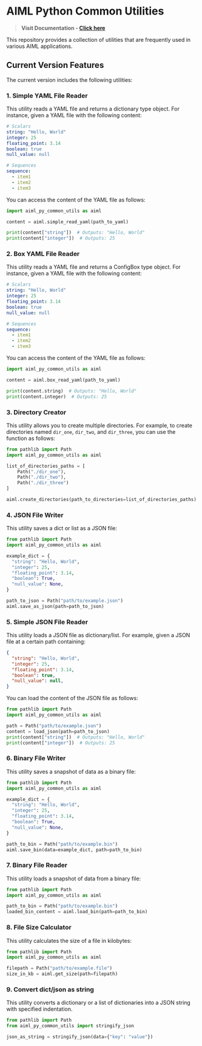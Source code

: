 # AIML Python Common Utilities

> **Visit Documentation - [Click here](https://c17hawke.github.io/aiml-py-common-utils/)**

This repository provides a collection of utilities that are frequently used in various AIML applications.

## Current Version Features

The current version includes the following utilities:

### 1. Simple YAML File Reader

This utility reads a YAML file and returns a dictionary type object. For instance, given a YAML file with the following content:

```yaml
# Scalars
string: "Hello, World"
integer: 25
floating_point: 3.14
boolean: true
null_value: null

# Sequences
sequence:
  - item1
  - item2
  - item3
```

You can access the content of the YAML file as follows:

```python
import aiml_py_common_utils as aiml

content = aiml.simple_read_yaml(path_to_yaml)

print(content["string"])  # Outputs: "Hello, World"
print(content["integer"])  # Outputs: 25
```

### 2. Box YAML File Reader

This utility reads a YAML file and returns a ConfigBox type object. For instance, given a YAML file with the following content:

```yaml
# Scalars
string: "Hello, World"
integer: 25
floating_point: 3.14
boolean: true
null_value: null

# Sequences
sequence:
  - item1
  - item2
  - item3
```

You can access the content of the YAML file as follows:

```python
import aiml_py_common_utils as aiml

content = aiml.box_read_yaml(path_to_yaml)

print(content.string)  # Outputs: "Hello, World"
print(content.integer)  # Outputs: 25
```

### 3. Directory Creator

This utility allows you to create multiple directories. For example, to create directories named `dir_one`, `dir_two`, and `dir_three`, you can use the function as follows:

```python
from pathlib import Path
import aiml_py_common_utils as aiml

list_of_directories_paths = [
    Path("./dir_one"),
    Path("./dir_two"),
    Path("./dir_three")
]

aiml.create_directories(path_to_directories=list_of_directories_paths)
```

### 4. JSON File Writer

This utility saves a dict or list as a JSON file:

```python
from pathlib import Path
import aiml_py_common_utils as aiml

example_dict = {
  "string": "Hello, World",
  "integer": 25,
  "floating_point": 3.14,
  "boolean": True,
  "null_value": None,
}

path_to_json = Path("path/to/example.json")
aiml.save_as_json(path=path_to_json)
```

### 5. Simple JSON File Reader

This utility loads a JSON file as dictionary/list. For example, given a JSON file at a certain path containing:

```JSON
{
  "string": "Hello, World",
  "integer": 25,
  "floating_point": 3.14,
  "boolean": true,
  "null_value": null,
}
```

You can load the content of the JSON file as follows:

```python
from pathlib import Path
import aiml_py_common_utils as aiml

path = Path("path/to/example.json")
content = load_json(path=path_to_json)
print(content["string"])  # Outputs: "Hello, World"
print(content["integer"])  # Outputs: 25
```

### 6. Binary File Writer

This utility saves a snapshot of data as a binary file:

```python
from pathlib import Path
import aiml_py_common_utils as aiml

example_dict = {
  "string": "Hello, World",
  "integer": 25,
  "floating_point": 3.14,
  "boolean": True,
  "null_value": None,
}

path_to_bin = Path("path/to/example.bin")
aiml.save_bin(data=example_dict, path=path_to_bin)
```

### 7. Binary File Reader

This utility loads a snapshot of data from a binary file:

```python
from pathlib import Path
import aiml_py_common_utils as aiml

path_to_bin = Path("path/to/example.bin")
loaded_bin_content = aiml.load_bin(path=path_to_bin)
```

### 8. File Size Calculator

This utility calculates the size of a file in kilobytes:

```python
from pathlib import Path
import aiml_py_common_utils as aiml

filepath = Path("path/to/example.file")
size_in_kb = aiml.get_size(path=filepath)
```

### 9. Convert dict/json as string

This utility converts a dictionary or a list of dictionaries into a JSON string with specified indentation.

```python
from pathlib import Path
from aiml_py_common_utils import stringify_json

json_as_string = stringify_json(data={"key": "value"})
```
